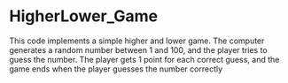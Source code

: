 # HigherLower_Game
This code implements a simple higher and lower game. The computer generates a random number between 1 and 100, and the player tries to guess the number. The player gets 1 point for each correct guess, and the game ends when the player guesses the number correctly
